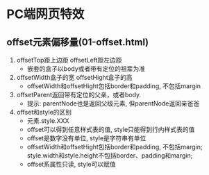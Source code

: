 # PC端网页特效

## offset元素偏移量(01-offset.html)
1. offsetTop距上边距 offsetLeft距左边距
    - 嵌套的盒子以body或者带有定位的祖辈为准
2. offsetWidth盒子的宽 offsetHight盒子的高
    - offsetWidth和offsetHight包括border和padding, 不包括margin
3.  offsetParent返回带有定位的父亲，或者body.
    - 提示: parentNode也是返回父级元素, 但parentNode返回亲爸爸
4. offset和style的区别
    - 元素.style.XXX
    - offset可以得到任意样式表的值, style只能得到行内样式表的值
    - offset是数字没有单位, style是字符串有单位
    - offsetWidth和offsetHight包括border和padding, 不包括margin; style.width和style.height不包括border、padding和margin; 
    - offset系属性只读, style可以赋值